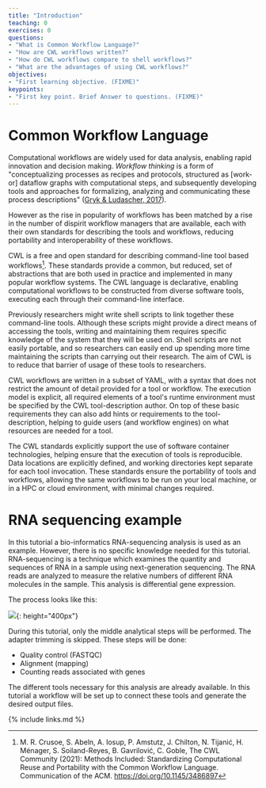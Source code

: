```yaml
---
title: "Introduction"
teaching: 0
exercises: 0
questions:
- "What is Common Workflow Language?"
- "How are CWL workflows written?"
- "How do CWL workflows compare to shell workflows?"
- "What are the advantages of using CWL workflows?"
objectives:
- "First learning objective. (FIXME)"
keypoints:
- "First key point. Brief Answer to questions. (FIXME)"
---
```


# Common Workflow Language

Computational workflows are widely used for data analysis, enabling rapid innovation and decision making. 
_Workflow thinking_ is a form of "conceptualizing processes as recipes and protocols, structured as [work- or] dataflow graphs with computational steps, 
and subsequently developing tools and approaches for formalizing, analyzing and communicating these process descriptions" ([Gryk & Ludascher, 2017](https://doi.org/10.1353/lib.2017.0018)).

However as the rise in popularity of workflows has been matched by a rise in the number of dispirit workflow managers that are available, 
each with their own standards for describing the tools and workflows, reducing portability and interoperability of these workflows.

CWL is a free and open standard for describing command-line tool based workflows[^1]. 
These standards provide a common, but reduced, set of abstractions that are both used in practice and implemented in many popular workflow systems. 
The CWL language is declarative, enabling computational workflows to be constructed from diverse software tools, executing each through their command-line interface.

Previously researchers might write shell scripts to link together these command-line tools. 
Although these scripts might provide a direct means of accessing the tools, writing and maintaining them requires specific knowledge of the system that they will be used on. 
Shell scripts are not easily portable, and so researchers can easily end up spending more time maintaining the scripts than carrying out their research. 
The aim of CWL is to reduce that barrier of usage of these tools to researchers.

CWL workflows are written in a subset of YAML, with a syntax that does not restrict the amount of detail provided for a tool or workflow. 
The execution model is explicit, all required elements of a tool's runtime environment must be specified by the CWL tool-description author. 
On top of these basic requirements they can also add hints or requirements to the tool-description, helping to guide users (and workflow engines) on what resources are needed for a tool.

The CWL standards explicitly support the use of software container technologies, helping ensure that the execution of tools is reproducible. 
Data locations are explicitly defined, and working directories kept separate for each tool invocation. 
These standards ensure the portability of tools and workflows, allowing the same workflows to be run on your local machine, or in a HPC or cloud environment, with minimal changes required.

# RNA sequencing example

In this tutorial a bio-informatics RNA-sequencing analysis is used as an example. However, there is no specific knowledge needed for this tutorial. 
RNA-sequencing is a technique which examines the quantity and sequences of RNA in a sample using next-generation sequencing. 
The RNA reads are analyzed to measure the relative numbers of different RNA molecules in the sample. This analysis is differential gene expression.

The process looks like this:

![]({{page.root}}/fig/RNAseqWorkflow.png){: height="400px"}

During this tutorial, only the middle analytical steps will be performed. The adapter trimming is skipped.
These steps will be done:
- Quality control (FASTQC)
- Alignment (mapping)
- Counting reads associated with genes

The different tools necessary for this analysis are already available. In this tutorial a workflow will be set up to connect these tools and generate the desired output files.

{% include links.md %}

[^1]: M. R. Crusoe, S. Abeln, A. Iosup, P. Amstutz, J. Chilton, N. Tijanić, H. Ménager, S. Soiland-Reyes, B. Gavrilović, C. Goble, The CWL Community (2021): Methods Included: Standardizing Computational Reuse and Portability with the Common Workflow Language. Communication of the ACM. https://doi.org/10.1145/3486897
